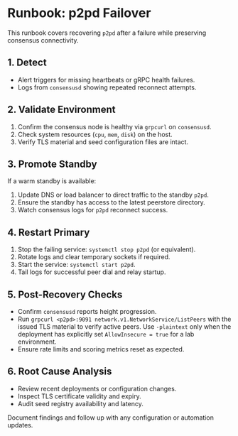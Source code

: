 # Runbook: p2pd Failover

This runbook covers recovering `p2pd` after a failure while preserving
consensus connectivity.

## 1. Detect

* Alert triggers for missing heartbeats or gRPC health failures.
* Logs from `consensusd` showing repeated reconnect attempts.

## 2. Validate Environment

1. Confirm the consensus node is healthy via `grpcurl` on `consensusd`.
2. Check system resources (`cpu`, `mem`, `disk`) on the host.
3. Verify TLS material and seed configuration files are intact.

## 3. Promote Standby

If a warm standby is available:

1. Update DNS or load balancer to direct traffic to the standby `p2pd`.
2. Ensure the standby has access to the latest peerstore directory.
3. Watch consensus logs for `p2pd` reconnect success.

## 4. Restart Primary

1. Stop the failing service: `systemctl stop p2pd` (or equivalent).
2. Rotate logs and clear temporary sockets if required.
3. Start the service: `systemctl start p2pd`.
4. Tail logs for successful peer dial and relay startup.

## 5. Post-Recovery Checks

* Confirm `consensusd` reports height progression.
* Run `grpcurl <p2pd>:9091 network.v1.NetworkService/ListPeers` with the issued TLS
  material to verify active peers. Use `-plaintext` only when the deployment has
  explicitly set `AllowInsecure = true` for a lab environment.
* Ensure rate limits and scoring metrics reset as expected.

## 6. Root Cause Analysis

* Review recent deployments or configuration changes.
* Inspect TLS certificate validity and expiry.
* Audit seed registry availability and latency.

Document findings and follow up with any configuration or automation updates.
